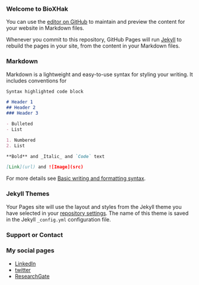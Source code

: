 ### Welcome to BioXHak

You can use the [editor on GitHub](https://github.com/Prosaddas/prosaddas.github.io/edit/main/README.md) to maintain and preview the content for your website in Markdown files.

Whenever you commit to this repository, GitHub Pages will run [Jekyll](https://jekyllrb.com/) to rebuild the pages in your site, from the content in your Markdown files.

### Markdown

Markdown is a lightweight and easy-to-use syntax for styling your writing. It includes conventions for

```markdown
Syntax highlighted code block

# Header 1
## Header 2
### Header 3

- Bulleted
- List

1. Numbered
2. List

**Bold** and _Italic_ and `Code` text

[Link](url) and ![Image](src)
```

For more details see [Basic writing and formatting syntax](https://docs.github.com/en/github/writing-on-github/getting-started-with-writing-and-formatting-on-github/basic-writing-and-formatting-syntax).

### Jekyll Themes

Your Pages site will use the layout and styles from the Jekyll theme you have selected in your [repository settings](https://github.com/Prosaddas/prosaddas.github.io/settings/pages). The name of this theme is saved in the Jekyll `_config.yml` configuration file.

### Support or Contact

### My social pages
- [LinkedIn](https://www.linkedin.com/in/prosaddas)
- [twitter](https://www.twitter.com/prosaddas18)
- [ResearchGate]()
